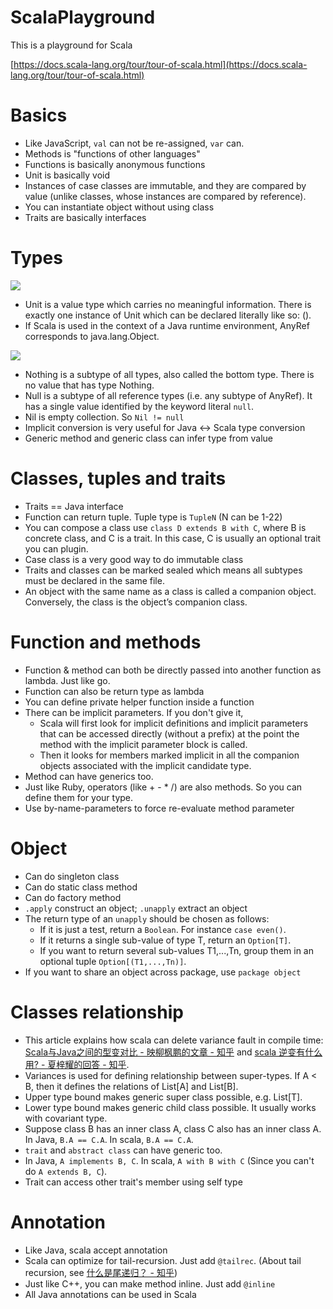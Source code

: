 # ScalaPlayground
This is a playground for Scala

[https://docs.scala-lang.org/tour/tour-of-scala.html](https://docs.scala-lang.org/tour/tour-of-scala.html)

# Basics
- Like JavaScript, `val` can not be re-assigned, `var` can.
- Methods is "functions of other languages"
- Functions is basically anonymous functions
- Unit is basically void
- Instances of case classes are immutable, and they are compared by value (unlike classes, whose instances are compared by reference).
- You can instantiate object without using class
- Traits are basically interfaces

# Types
![](https://docs.scala-lang.org/resources/images/tour/unified-types-diagram.svg)
- Unit is a value type which carries no meaningful information. There is exactly one instance of Unit which can be declared literally like so: ().
- If Scala is used in the context of a Java runtime environment, AnyRef corresponds to java.lang.Object.

![](https://docs.scala-lang.org/resources/images/tour/type-casting-diagram.svg)
- Nothing is a subtype of all types, also called the bottom type. There is no value that has type Nothing. 
- Null is a subtype of all reference types (i.e. any subtype of AnyRef). It has a single value identified by the keyword literal `null`.
- Nil is empty collection. So `Nil != null`
- Implicit conversion is very useful for Java <-> Scala type conversion
- Generic method and generic class can infer type from value 

# Classes, tuples and traits
- Traits == Java interface
- Function can return tuple. Tuple type is `TupleN` (N can be 1-22)
- You can compose a class use `class D extends B with C`, where B is concrete class, and C is a trait. In this case, C is usually an optional trait you can plugin.
- Case class is a very good way to do immutable class
- Traits and classes can be marked sealed which means all subtypes must be declared in the same file.
- An object with the same name as a class is called a companion object. Conversely, the class is the object’s companion class.

# Function and methods
- Function & method can both be directly passed into another function as lambda. Just like go.
- Function can also be return type as lambda
- You can define private helper function inside a function
- There can be implicit parameters. If you don't give it,
    - Scala will first look for implicit definitions and implicit parameters that can be accessed directly (without a prefix) at the point the method with the implicit parameter block is called.
    - Then it looks for members marked implicit in all the companion objects associated with the implicit candidate type.
- Method can have generics too.
- Just like Ruby, operators (like + - * /) are also methods. So you can define them for your type.
- Use by-name-parameters to force re-evaluate method parameter

# Object
- Can do singleton class
- Can do static class method
- Can do factory method
- `.apply` construct an object; `.unapply` extract an object
- The return type of an `unapply` should be chosen as follows:
    - If it is just a test, return a `Boolean`. For instance `case even()`.
    - If it returns a single sub-value of type T, return an `Option[T]`.
    - If you want to return several sub-values T1,...,Tn, group them in an optional tuple `Option[(T1,...,Tn)]`.
- If you want to share an object across package, use `package object`

# Classes relationship
- This article explains how scala can delete variance fault in compile time: [Scala与Java之间的型变对比 - 映柳枫鹏的文章 - 知乎](https://zhuanlan.zhihu.com/p/96822693) and [scala 逆变有什么用? - 夏梓耀的回答 - 知乎](https://www.zhihu.com/question/35339328/answer/62632559).
- Variances is used for defining relationship between super-types. If A < B, then it defines the relations of List[A] and List[B].
- Upper type bound makes generic super class possible, e.g. List[T].
- Lower type bound makes generic child class possible. It usually works with covariant type.
- Suppose class B has an inner class A, class C also has an inner class A. In Java, `B.A == C.A`. In scala, `B.A == C.A`.
- `trait` and `abstract class` can have generic too.
- In Java, `A implements B, C`. In scala, `A with B with C` (Since you can't do `A extends B, C`).
- Trait can access other trait's member using self type 

# Annotation
- Like Java, scala accept annotation
- Scala can optimize for tail-recursion. Just add `@tailrec`. (About tail recursion, see [什么是尾递归？ - 知乎](https://www.zhihu.com/question/20761771/answer/19996299))
- Just like C++, you can make method inline. Just add `@inline`
- All Java annotations can be used in Scala